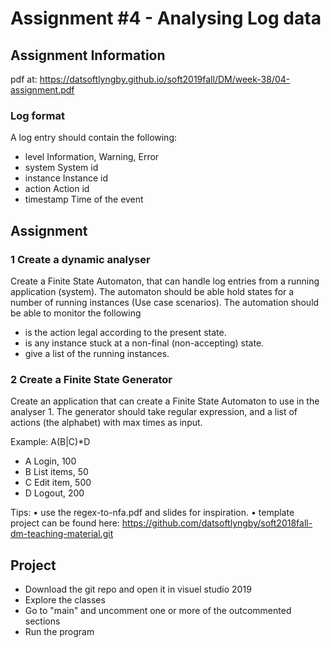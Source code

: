<h1>Assignment #4 - Analysing Log data</h1>

<h2>Assignment Information</h2>

pdf at: https://datsoftlyngby.github.io/soft2019fall/DM/week-38/04-assignment.pdf

<h3>Log format</h3>

A log entry should contain the following:

- level Information, Warning, Error
- system System id
- instance Instance id
- action Action id
- timestamp Time of the event

<h2>Assignment</h2>

<h3>1 Create a dynamic analyser</h3>
Create a Finite State Automaton, that can handle log entries from a running
application (system). The automaton should be able hold states for a number
of running instances (Use case scenarios). The automation should be able to
monitor the following

- is the action legal according to the present state.
- is any instance stuck at a non-final (non-accepting) state.
- give a list of the running instances.

<h3>2 Create a Finite State Generator</h3>
Create an application that can create a Finite State Automaton to use in
the analyser 1. The generator should take regular expression, and a list of
actions (the alphabet) with max times as input.

Example: A(B|C)*D

- A Login, 100
- B List items, 50
- C Edit item, 500
- D Logout, 200


Tips:
• use the regex-to-nfa.pdf and slides for inspiration.
• template project can be found here:
https://github.com/datsoftlyngby/soft2018fall-dm-teaching-material.git


<h2>Project</h2>

- Download the git repo and open it in visuel studio 2019
- Explore the classes
- Go to "main" and uncomment one or more of the outcommented sections
- Run the program

